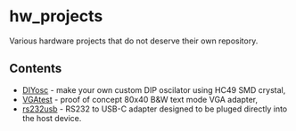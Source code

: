 # hw_projects

Various hardware projects that do not deserve their own repository.

## Contents

- [DIYosc](DIYosc) - make your own custom DIP oscilator using HC49 SMD crystal,
- [VGAtest](VGAtest) - proof of concept 80x40 B&W text mode VGA adapter,
- [rs232usb](rs232usb) - RS232 to USB-C adapter designed to be pluged directly into the host device.

